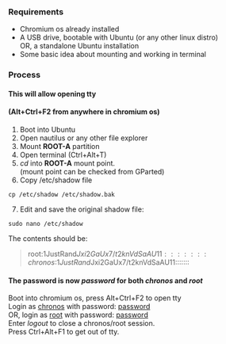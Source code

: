 ### Requirements
- Chromium os already installed
- A USB drive, bootable with Ubuntu (or any other linux distro)  
  OR, a standalone Ubuntu installation
- Some basic idea about mounting and working in terminal

### Process
#### This will allow opening tty
#### (Alt+Ctrl+F2 from anywhere in chromium os)
1. Boot into Ubuntu
2. Open nautilus or any other file explorer
3. Mount <b>ROOT-A</b> partition
4. Open terminal (Ctrl+Alt+T)
5. <i>cd</i> into <b>ROOT-A</b> mount point.  
  (mount point can be checked from GParted)
6. Copy /etc/shadow file
```
cp /etc/shadow /etc/shadow.bak
```
7. Edit and save the original shadow file:
```
sudo nano /etc/shadow
```
  The contents should be:
  > root:$1$JustRand$Jxi2GaUx7/t2knVdSaAU11:::::::  
  > chronos:$1$JustRand$Jxi2GaUx7/t2knVdSaAU11:::::::  
#### The password is now <b><i>password</b></i> for both <i>chronos</i> and <i>root</i>
Boot into chromium os, press Alt+Ctrl+F2 to open tty  
Login as <u>chronos</u> with password: <u>password</u>  
OR, login as <u>root</u> with password: <u>password</u>  
Enter <i>logout</i> to close a chronos/root session.  
Press Ctrl+Alt+F1 to get out of tty.  
